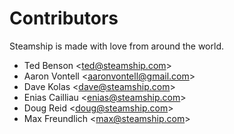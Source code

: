 <a id="authors"></a>

# Contributors

Steamship is made with love from around the world.

* Ted Benson <[ted@steamship.com](mailto:ted@steamship.com)>
* Aaron Vontell <[aaronvontell@gmail.com](mailto:aaronvontell@gmail.com)>
* Dave Kolas <[dave@steamship.com](mailto:dave@steamship.com)>
* Enias Cailliau <[enias@steamship.com](mailto:enias@steamship.com)>
* Doug Reid <[doug@steamship.com](mailto:doug@steamship.com)>
* Max Freundlich <[max@steamship.com](mailto:max@steamship.com)>
